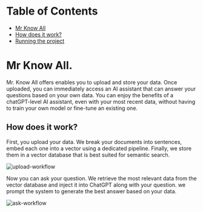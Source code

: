 # Table of Contents
- [Mr Know All](#mr-know-all)
- [How does it work?](#how-does-it-work)
- [Running the project](#running-the-project)


# Mr Know All.

Mr. Know All offers enables you to upload and store your data.
Once uploaded, you can immediately access an AI assistant that can answer your questions based on your own data.
You can enjoy the benefits of a chatGPT-level AI assistant, even with your most recent data, without having to train your own model or fine-tune an existing one.

## How does it work?


First, you upload your data.
We break your documents into sentences, embed each one into a vector using a dedicated pipeline. 
Finally, we store them in a vector database that is best suited for semantic search.

![upload-workflow](https://github.com/OmriLevyTau/webui/blob/main/src/images/workflow-upload.png)

Now you can ask your question.
We retrieve the most relevant data from the vector database and inject it into ChatGPT along with your question. 
we prompt the system to generate the best answer based on your data.

![ask-workflow](https://github.com/OmriLevyTau/webui/blob/main/src/images/workflow-ask.png)